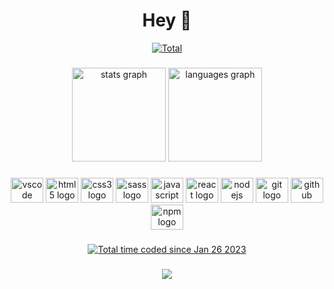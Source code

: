 <h1 align="center">Hey 👋</h1>

<div align="center">
<a href="https://www.codewars.com/users/NMarkhotsky">
  <img src="https://www.codewars.com/users/NMarkhotsky/badges/small" alt="Total" />
</a>
</div>

###

<div align="center">
<img src="https://github-readme-stats-sigma-five.vercel.app/api?username=nmarkhotsky&hide_title=false&hide_rank=false&show_icons=true&include_all_commits=false&count_private=true&disable_animations=false&theme=github_dark&locale=en&hide_border=false&bg_color=00000000&text_color=d2d2d2" height="150"  alt="stats graph"  />
<img src="https://github-readme-stats-sigma-five.vercel.app/api/top-langs?username=nmarkhotsky&locale=en&hide_title=false&layout=compact&card_width=320&theme=github_dark&hide_border=false&bg_color=00000000&text_color=d2d2d2" height="150"  alt="languages graph"  />
</div>

###

<div align="center">
  <img src="https://cdn.jsdelivr.net/gh/devicons/devicon/icons/vscode/vscode-original.svg" height="40" width="52" alt="vscode logo"  />
  <img src="https://cdn.jsdelivr.net/gh/devicons/devicon/icons/html5/html5-original.svg" height="40" width="52" alt="html5 logo"  />
  <img src="https://cdn.jsdelivr.net/gh/devicons/devicon/icons/css3/css3-original.svg" height="40" width="52" alt="css3 logo"  />
  <img src="https://cdn.jsdelivr.net/gh/devicons/devicon/icons/sass/sass-original.svg" height="40" width="52" alt="sass logo"  />
  <img src="https://cdn.jsdelivr.net/gh/devicons/devicon/icons/javascript/javascript-original.svg" height="40" width="52" alt="javascript logo"  />
  <img src="https://cdn.jsdelivr.net/gh/devicons/devicon/icons/react/react-original.svg" height="40" width="52" alt="react logo"  />
  <img src="https://cdn.jsdelivr.net/gh/devicons/devicon/icons/nodejs/nodejs-original.svg" height="40" width="52" alt="nodejs logo"  />
  <img src="https://cdn.jsdelivr.net/gh/devicons/devicon/icons/git/git-original.svg" height="40" width="52" alt="git logo"  />
  <img src="https://cdn.jsdelivr.net/gh/devicons/devicon/icons/github/github-original.svg" height="40" width="52" alt="github logo"  />
  <img src="https://cdn.jsdelivr.net/gh/devicons/devicon/icons/npm/npm-original-wordmark.svg" height="40" width="52" alt="npm logo"  />
</div>

###

<div align="center">
<a href="https://wakatime.com/@f6b4df58-b373-4d0a-8291-4f88a0d7b982">
  <img src="https://wakatime.com/badge/user/f6b4df58-b373-4d0a-8291-4f88a0d7b982.svg" alt="Total time coded since Jan 26 2023" />
</a>
</div>

###


<div align="center">
  <a href="https://github.com/nmarkhotsky">
    <img src="https://komarev.com/ghpvc/?username=nmarkhotsky&color=blue&style=flat)" />
  </a>
</div>
<!-- [![wakatime](https://wakatime.com/badge/user/f6b4df58-b373-4d0a-8291-4f88a0d7b982.svg)](https://wakatime.com/@f6b4df58-b373-4d0a-8291-4f88a0d7b982) -->

<!-- <details>
<p align="center">
  <a href="https://github.com/nmarkhotsky">
    <img src="http://github-profile-summary-cards.vercel.app/api/cards/profile-details?username=nmarkhotsky&theme=transparent" />
  </a>
  <a href="https://github.com/nmarkhotsky">
    <img src="https://github-readme-streak-stats.herokuapp.com/?user=nmarkhotsky&hide_border=true&card_width=338&theme=transparent" />
  </a>
  <a href="https://github.com/nmarkhotsky">
    <img src="http://github-profile-summary-cards.vercel.app/api/cards/stats?username=nmarkhotsky&theme=transparent" />
  </a>
  <a href="https://github.com/nmarkhotsky">
    <img src="https://github-readme-stats.vercel.app/api/top-langs/?username=nmarkhotsky&langs_count=10&exclude_repo=&hide=jupyter%20notebook,vim%20script,cmake,makefile,batchfile,emacs%20lisp,css,html&layout=default&card_width=699&hide_border=true&theme=transparent" />
  </a>
</p>
</details> -->


<!--
**NMarkhotsky/NMarkhotsky** is a ✨ _special_ ✨ repository because its `README.md` (this file) appears on your GitHub profile.

Here are some ideas to get you started:

- 🔭 I’m currently working on ...
- 🌱 I’m currently learning ...
- 👯 I’m looking to collaborate on ...
- 🤔 I’m looking for help with ...
- 💬 Ask me about ...
- 📫 How to reach me: ...
- 😄 Pronouns: ...
- ⚡ Fun fact: ...
-->
<!-- <div align="left">
  <img src="https://cdn.jsdelivr.net/gh/devicons/devicon/icons/figma/figma-original.svg" height="40" width="52" alt="figma logo"  />
  <img src="https://cdn.jsdelivr.net/gh/devicons/devicon/icons/github/github-original.svg" height="40" width="52" alt="github logo"  />
  <img src="https://cdn.jsdelivr.net/gh/devicons/devicon/icons/nodejs/nodejs-original.svg" height="40" width="52" alt="nodejs logo"  />
  <img src="https://cdn.jsdelivr.net/gh/devicons/devicon/icons/react/react-original.svg" height="40" width="52" alt="react logo"  />
  <img src="https://cdn.jsdelivr.net/gh/devicons/devicon/icons/typescript/typescript-original.svg" height="40" width="52" alt="typescript logo"  />
  <img src="https://cdn.jsdelivr.net/gh/devicons/devicon/icons/vscode/vscode-original.svg" height="40" width="52" alt="vscode logo"  />
</div>

### -->
